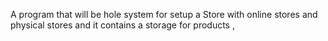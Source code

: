 A program that will be hole system for setup a Store with online stores and physical stores and it contains a storage for products , 
